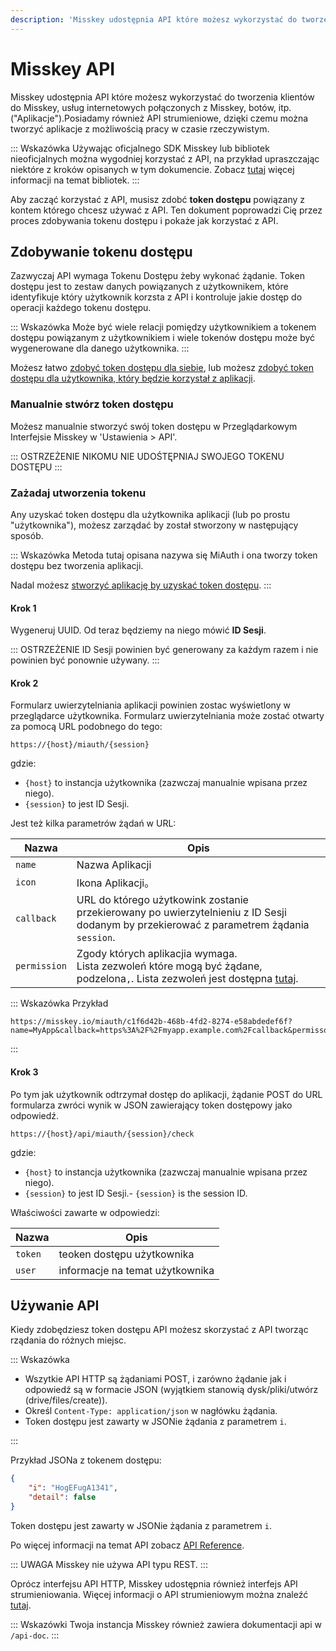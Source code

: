 ```yaml
---
description: 'Misskey udostępnia API które możesz wykorzystać do tworzenia klientów do Misskey, usług internetowych połączonych z Misskey, botów, itp. ("Aplikacje").'
---
```


# Misskey API

Misskey udostępnia API które możesz wykorzystać do tworzenia klientów do Misskey, usług internetowych połączonych z Misskey, botów, itp. ("Aplikacje").Posiadamy również API strumieniowe, dzięki czemu można tworzyć aplikacje z możliwością pracy w czasie rzeczywistym.

::: Wskazówka
Używając oficjalnego SDK Misskey lub bibliotek nieoficjalnych można wygodniej korzystać z API, na przykład upraszczając niektóre z kroków opisanych w tym dokumencie.
Zobacz [tutaj](TODO) więcej informacji na temat bibliotek.
:::

Aby zacząć korzystać z API, musisz zdobć **token dostępu** powiązany z kontem którego chcesz używać z API.
Ten dokument poprowadzi Cię przez proces zdobywania tokenu dostępu i pokaże jak korzystać z API.

## Zdobywanie tokenu dostępu

Zazwyczaj API wymaga Tokenu Dostępu żeby wykonać żądanie.
Token dostępu jest to zestaw danych powiązanych z użytkownikem, które identyfikuje który użytkownik korzsta z API i kontroluje jakie dostęp do operacji każdego tokenu dostępu.

::: Wskazówka
Może być wiele relacji pomiędzy użytkownikiem a tokenem dostępu powiązanym z użytkownikiem i wiele tokenów dostępu może być wygenerowane dla danego użytkownika.
:::

Możesz łatwo [zdobyć token dostępu dla siebie](#Manually-issue-an-access-token), lub możesz [zdobyć token dostępu dla użytkownika, który będzie korzystał z aplikacji](#Request-an-access-token-to-be-issued).

### Manualnie stwórz token dostępu

Możesz manualnie stworzyć swój token dostępu w Przeglądarkowym Interfejsie Misskey w 'Ustawienia > API'.

::: OSTRZEŻENIE
NIKOMU NIE UDOŚTĘPNIAJ SWOJEGO TOKENU DOSTĘPU
:::

### Zażadaj utworzenia tokenu

Any uzyskać token dostępu dla użytkownika aplikacji (lub po prostu "użytkownika"), możesz zarządać by został stworzony w następujący sposób.

::: Wskazówka
Metoda tutaj opisana nazywa się MiAuth i ona tworzy token dostępu bez tworzenia aplikacji.

Nadal możesz [stworzyć aplikację by uzyskać token dostępu](./app.md).
:::

#### Krok 1

Wygeneruj UUID. Od teraz będziemy na niego mówić **ID Sesji**.

::: OSTRZEŻENIE
ID Sesji powinien być generowany za każdym razem i nie powinien być ponownie używany.
:::

#### Krok 2

Formularz uwierzytelniania aplikacji powinien zostac wyświetlony w przeglądarce użytkownika. Formularz uwierzytelniania może zostać otwarty za pomocą URL podobnego do tego:

```:no-line-numbers
https://{host}/miauth/{session}
```

gdzie:

- `{host}` to instancja użytkownika (zazwczaj manualnie wpisana przez niego).
- `{session}` to jest ID Sesji.

Jest też kilka parametrów żądań w URL:

| Nazwa | Opis |
| ---- | ---- |
| `name` | Nazwa Aplikacji |
| `icon` | Ikona Aplikacji。 |
| `callback` | URL do którego użytkowink zostanie przekierowany po uwierzytelnieniu z ID Sesji dodanym by przekierować z parametrem żądania `session`. |
| `permission` | Zgody których aplikacjia wymaga. <br>Lista zezwoleń które mogą być żądane, podzelona`,`. Lista zezwoleń jest dostępna [tutaj](TODO). |

::: Wskazówka Przykład

```:no-line-numbers
https://misskey.io/miauth/c1f6d42b-468b-4fd2-8274-e58abdedef6f?name=MyApp&callback=https%3A%2F%2Fmyapp.example.com%2Fcallback&permisson=write:notes,write:following,read:drive
```

:::

#### Krok 3

Po tym jak użytkownik odtrzymał dostęp do aplikacji, żądanie POST do URL formularza zwróci wynik w JSON zawierający token dostępowy jako odpowiedź.

```:no-line-numbers
https://{host}/api/miauth/{session}/check
```

gdzie:

- `{host}` to instancja użytkownika (zazwczaj manualnie wpisana przez niego).
- `{session}` to jest ID Sesji.- `{session}` is the session ID.

Właściwości zawarte w odpowiedzi:

| Nazwa | Opis |
| ---- | ---- |
| `token` | teoken dostępu użytkownika |
| `user` | informacje na temat użytkownika |

## Używanie API

Kiedy zdobędziesz token dostępu API możesz skorzystać z API tworząc rządania do różnych miejsc.

::: Wskazówka

- Wszytkie API HTTP są żądaniami POST, i zarówno żądanie jak i odpowiedź są w formacie JSON (wyjątkiem stanowią dysk/pliki/utwórz (drive/files/create)).
- Określ `Content-Type: application/json` w nagłówku żądania.
- Token dostępu jest zawarty w JSONie żądania z parametrem `i`.

:::

Przykład JSONa z tokenem dostępu:

```json
{
    "i": "HogEFugA1341",
    "detail": false
}
```

Token dostępu jest zawarty w JSONie żądania z parametrem `i`.

Po więcej informacji na temat API zobacz [API Reference](./endpoints.html).

::: UWAGA
Misskey nie używa API typu REST.
:::

Oprócz interfejsu API HTTP, Misskey udostępnia również interfejs API strumieniowania. Więcej informacji o API strumieniowym można znaleźć [tutaj](./streaming/).

::: Wskazówki
Twoja instancja Misskey również zawiera dokumentacji api w `/api-doc`.
:::
